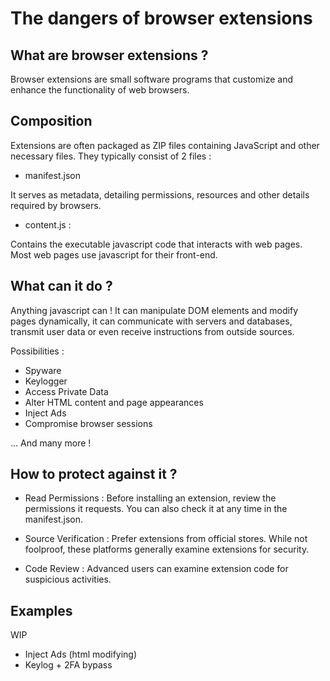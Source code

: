 # The dangers of browser extensions 

## What are browser extensions ? 

Browser extensions are small software programs that customize and enhance the functionality of web browsers.

## Composition 

Extensions are often packaged as ZIP files containing JavaScript and other necessary files. They typically consist of 2 files :

- manifest.json 

It serves as metadata, detailing permissions, resources and other details required by browsers.

- content.js : 

Contains the executable javascript code that interacts with web pages. Most web pages use javascript for their front-end. 

## What can it do ? 

Anything javascript can !
It can manipulate DOM elements and modify pages dynamically, it can communicate with servers and databases, transmit user data or even receive instructions from outside sources.

Possibilities : 

- Spyware 
- Keylogger
- Access Private Data
- Alter HTML content and page appearances
- Inject Ads
- Compromise browser sessions

... And many more !

## How to protect against it ? 

- Read Permissions : Before installing an extension, review the permissions it requests. You can also check it at any time in the manifest.json.

- Source Verification : Prefer extensions from official stores. While not foolproof, these platforms generally examine extensions for security. 

- Code Review : Advanced users can examine extension code for suspicious activities. 

## Examples

WIP

- Inject Ads (html modifying)
- Keylog + 2FA bypass
